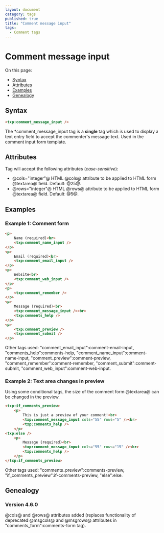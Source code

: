```yaml
---
layout: document
category: tags
published: true
title: "Comment message input"
tags:
  - Comment tags
---
```


# Comment message input

On this page:

* [Syntax](#user-content-syntax)
* [Attributes](#user-content-attributes)
* [Examples](#user-content-examples)
* [Genealogy](#user-content-genealogy)

## Syntax

```html
<txp:comment_message_input />
```

The *comment_message_input tag is a __single__ tag which is used to display a text entry field to accept the commenter's message text. Used in the comment input form template.

## Attributes

Tag will accept the following attributes (*case-sensitive*):

* @cols="integer"@
HTML @cols@ attribute to be applied to HTML form @textarea@ field.
Default: @25@.
* @rows="integer"@
HTML @rows@ attribute to be applied to HTML form @textarea@ field.
Default: @5@.

## Examples

### Example 1: Comment form

```html
<p>
    Name (required)<br>
    <txp:comment_name_input />
</p>
<p>
    Email (required)<br>
    <txp:comment_email_input />
</p>
<p>
    Website<br>
    <txp:comment_web_input />
</p>
<p>
    <txp:comment_remember />
</p>
<p>
    Message (required)<br>
    <txp:comment_message_input /><br>
    <txp:comments_help />
</p>
<p>
    <txp:comment_preview />
    <txp:comment_submit />
</p>
```

Other tags used: "comment_email_input":comment-email-input, "comments_help":comments-help, "comment_name_input":comment-name-input, "comment_preview":comment-preview, "comment_remember":comment-remember, "comment_submit":comment-submit, "comment_web_input":comment-web-input.

### Example 2: Text area changes in preview

Using some conditional tags, the size of the comment form @textarea@ can be changed in the preview.

```html
<txp:if_comments_preview>
    <p>
        This is just a preview of your comment!<br>
        <txp:comment_message_input cols="55" rows="5" /><br>
        <txp:comments_help />
    </p>
<txp:else />
    <p>
        Message (required)<br>
        <txp:comment_message_input cols="55" rows="15" /><br>
        <txp:comments_help />
    </p>
</txp:if_comments_preview>
```

Other tags used: "comments_preview":comments-preview, "if_comments_preview":if-comments-preview, "else":else.

## Genealogy

### Version 4.6.0

@cols@ and @rows@ attributes added (replaces functionality of deprecated @msgcols@ and @msgrows@ attributes in "comments_form":comments-form tag).
